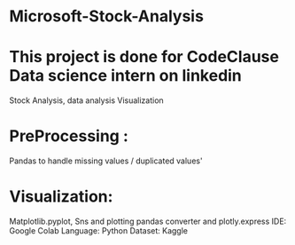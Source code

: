 # Microsoft-Stock-Analysis
# This project is done for CodeClause Data science intern on linkedin

Stock Analysis, data analysis  Visualization
# PreProcessing : 
Pandas to handle missing values / duplicated values'
# Visualization:
Matplotlib.pyplot, Sns and plotting pandas converter and plotly.express
IDE: Google Colab
Language: Python
Dataset: Kaggle
